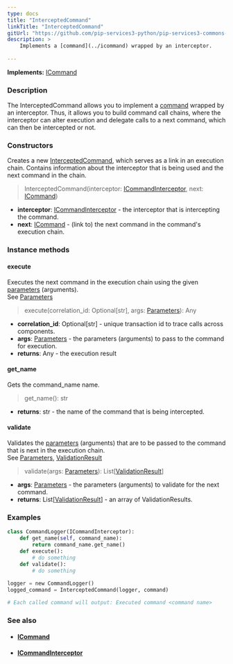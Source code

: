 ```yaml
---
type: docs
title: "InterceptedCommand"
linkTitle: "InterceptedCommand"
gitUrl: "https://github.com/pip-services3-python/pip-services3-commons-python"
description: > 
    Implements a [command](../icommand) wrapped by an interceptor.
    
---
```


**Implements:** [ICommand](../icommand)

### Description

The InterceptedCommand allows you  to implement a [command](../icommand) wrapped by an interceptor. Thus, it allows you to build command call chains, where the interceptor can alter execution and delegate calls to a next command, which can then be intercepted or not.

### Constructors
Creates a new [InterceptedCommand](), which serves as a link in an execution chain. Contains information 
about the interceptor that is being used and the next command in the chain.

> InterceptedCommand(interceptor: [ICommandInterceptor](../icommand_interceptor), next: [ICommand](../icommand))

- **interceptor**: [ICommandInterceptor](../icommand_interceptor) - the interceptor that is intercepting the command.
- **next**: [ICommand](../icommand) - (link to) the next command in the command's execution chain.


### Instance methods

#### execute
Executes the next command in the execution chain using the given [parameters](../../run/parameters) (arguments).  
See [Parameters](../../run/parameters)

> execute(correlation_id: Optional[str], args: [Parameters](../../run/parameters)): Any

- **correlation_id**: Optional[str] - unique transaction id to trace calls across components.
- **args**: [Parameters](../../run/parameters) - the parameters (arguments) to pass to the command for execution.
- **returns**: Any - the execution result

#### get_name
Gets the command_name name.

> get_name(): str

- **returns**: str - the name of the command that is being intercepted.


#### validate
Validates the [parameters](../../run/parameters) (arguments) that are to be passed to the command that is next 
in the execution chain.  
See [Parameters](../../run/parameters), [ValidationResult](../../validate/validation_result)

> validate(args: [Parameters](../../run/parameters)): List[[ValidationResult](../../validate/validation_result)]

- **args**: [Parameters](../../run/parameters) - the parameters (arguments) to validate for the next command.
- **returns**: List[[ValidationResult](../../validate/validation_result)] - an array of ValidationResults.

### Examples

```python
class CommandLogger(ICommandInterceptor):
    def get_name(self, command_name):
        return command_name.get_name()
    def execute():
        # do something
    def validate():
        # do something
   
logger = new CommandLogger()
logged_command = InterceptedCommand(logger, command)

# Each called command will output: Executed command <command name>
```

### See also
- #### [ICommand](../icommand)
- #### [ICommandInterceptor](../icommand_interceptor)
